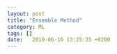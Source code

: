 ```yaml
---
layout: post
title: "Ensemble Method"
category: ML
tags: []
date:   2019-06-16 13:25:35 +0200
---
```


